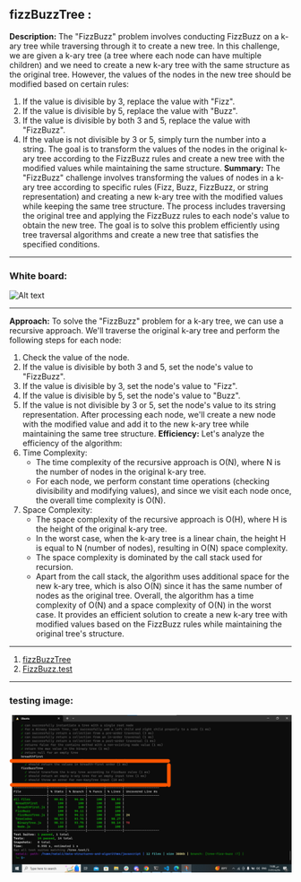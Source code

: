 ## fizzBuzzTree :
**Description:**
The "FizzBuzz" problem involves conducting FizzBuzz on a k-ary tree while traversing through it to create a new tree. In this challenge, we are given a k-ary tree (a tree where each node can have multiple children) and we need to create a new k-ary tree with the same structure as the original tree. However, the values of the nodes in the new tree should be modified based on certain rules:
1. If the value is divisible by 3, replace the value with "Fizz".
2. If the value is divisible by 5, replace the value with "Buzz".
3. If the value is divisible by both 3 and 5, replace the value with "FizzBuzz".
4. If the value is not divisible by 3 or 5, simply turn the number into a string.
The goal is to transform the values of the nodes in the original k-ary tree according to the FizzBuzz rules and create a new tree with the modified values while maintaining the same structure.
**Summary:**
The "FizzBuzz" challenge involves transforming the values of nodes in a k-ary tree according to specific rules (Fizz, Buzz, FizzBuzz, or string representation) and creating a new k-ary tree with the modified values while keeping the same tree structure. The process includes traversing the original tree and applying the FizzBuzz rules to each node's value to obtain the new tree. The goal is to solve this problem efficiently using tree traversal algorithms and create a new tree that satisfies the specified conditions.
---
### White board:
![Alt text](https://i.ibb.co/vhZj0qC/Untitled-15.jpg)
_______________
**Approach:**
To solve the "FizzBuzz" problem for a k-ary tree, we can use a recursive approach. We'll traverse the original k-ary tree and perform the following steps for each node:
1. Check the value of the node.
2. If the value is divisible by both 3 and 5, set the node's value to "FizzBuzz".
3. If the value is divisible by 3, set the node's value to "Fizz".
4. If the value is divisible by 5, set the node's value to "Buzz".
5. If the value is not divisible by 3 or 5, set the node's value to its string representation.
After processing each node, we'll create a new node with the modified value and add it to the new k-ary tree while maintaining the same tree structure.
**Efficiency:**
Let's analyze the efficiency of the algorithm:
1. Time Complexity:
   - The time complexity of the recursive approach is O(N), where N is the number of nodes in the original k-ary tree.
   - For each node, we perform constant time operations (checking divisibility and modifying values), and since we visit each node once, the overall time complexity is O(N).
2. Space Complexity:
   - The space complexity of the recursive approach is O(H), where H is the height of the original k-ary tree.
   - In the worst case, when the k-ary tree is a linear chain, the height H is equal to N (number of nodes), resulting in O(N) space complexity.
   - The space complexity is dominated by the call stack used for recursion.
   - Apart from the call stack, the algorithm uses additional space for the new k-ary tree, which is also O(N) since it has the same number of nodes as the original tree.
Overall, the algorithm has a time complexity of O(N) and a space complexity of O(N) in the worst case. It provides an efficient solution to create a new k-ary tree with modified values based on the FizzBuzz rules while maintaining the original tree's structure.
_____________________________
1. [fizzBuzzTree](./fizzBuzzTree.js)
2. [FizzBuzz.test](../TreeCodes/tree.test.js)
____________________
### testing image:
![tests](./test.png)